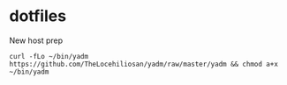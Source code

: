 # dotfiles
New host prep

```curl -fLo ~/bin/yadm https://github.com/TheLocehiliosan/yadm/raw/master/yadm && chmod a+x ~/bin/yadm```

